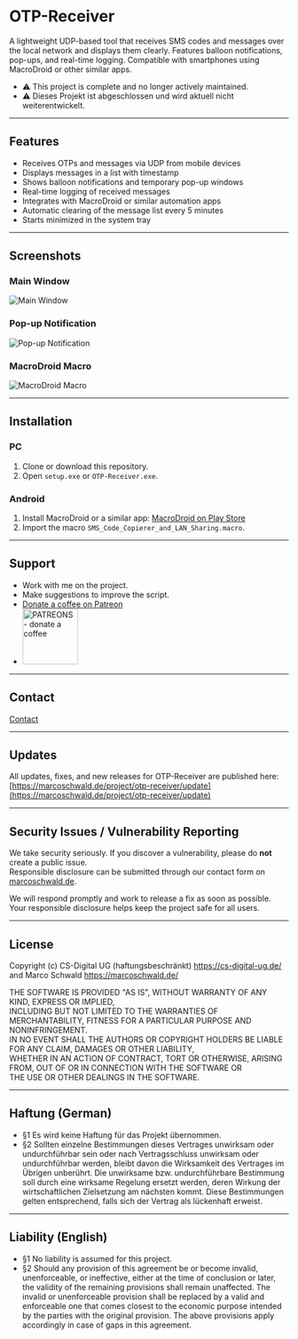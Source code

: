 # OTP-Receiver
A lightweight UDP-based tool that receives SMS codes and messages over the local network and displays them clearly. Features balloon notifications, pop-ups, and real-time logging. Compatible with smartphones using MacroDroid or other similar apps.

- ⚠️ This project is complete and no longer actively maintained.
- ⚠️ Dieses Projekt ist abgeschlossen und wird aktuell nicht weiterentwickelt.
---

## Features
- Receives OTPs and messages via UDP from mobile devices
- Displays messages in a list with timestamp
- Shows balloon notifications and temporary pop-up windows
- Real-time logging of received messages
- Integrates with MacroDroid or similar automation apps
- Automatic clearing of the message list every 5 minutes
- Starts minimized in the system tray

---

## Screenshots
### Main Window
![Main Window](images/main.jpg)

### Pop-up Notification
![Pop-up Notification](images/popup.jpg)

### MacroDroid Macro
![MacroDroid Macro](images/macro.jpg)

---

## Installation
### PC
1. Clone or download this repository.
2. Open `setup.exe` or `OTP-Receiver.exe`.

### Android
1. Install MacroDroid or a similar app: [MacroDroid on Play Store](https://play.google.com/store/apps/details?id=com.arlosoft.macrodroid&pcampaignid=web_share&aff=marcoschwald.de)
2. Import the macro `SMS_Code_Copierer_and_LAN_Sharing.macro`.

---

## Support
- Work with me on the project.
- Make suggestions to improve the script.
- [Donate a coffee on Patreon](https://www.patreon.com/join/marcoschwald)
- <a href="https://www.patreon.com/join/marcoschwald" target="_blank"><img src="images/patreon_logo.png" alt="PATREONS - donate a coffee" style="width:100px;height:100px;"></a>

---

## Contact
<a href="https://marcoschwald.de/kontakt/kontakt.php" target="_blank">Contact</a>

---

## Updates
All updates, fixes, and new releases for OTP-Receiver are published here:  
[https://marcoschwald.de/project/otp-receiver/update](https://marcoschwald.de/project/otp-receiver/update)

---

## Security Issues / Vulnerability Reporting
We take security seriously. If you discover a vulnerability, please do **not** create a public issue.  
Responsible disclosure can be submitted through our contact form on [marcoschwald.de](https://marcoschwald.de/kontakt/kontakt).

We will respond promptly and work to release a fix as soon as possible.  
Your responsible disclosure helps keep the project safe for all users.

---

## License
Copyright (c) CS-Digital UG (haftungsbeschränkt) https://cs-digital-ug.de/  
and Marco Schwald https://marcoschwald.de/ 

THE SOFTWARE IS PROVIDED "AS IS", WITHOUT WARRANTY OF ANY KIND, EXPRESS OR IMPLIED,  
INCLUDING BUT NOT LIMITED TO THE WARRANTIES OF MERCHANTABILITY, FITNESS FOR A PARTICULAR PURPOSE AND NONINFRINGEMENT.  
IN NO EVENT SHALL THE AUTHORS OR COPYRIGHT HOLDERS BE LIABLE FOR ANY CLAIM, DAMAGES OR OTHER LIABILITY,  
WHETHER IN AN ACTION OF CONTRACT, TORT OR OTHERWISE, ARISING FROM, OUT OF OR IN CONNECTION WITH THE SOFTWARE OR  
THE USE OR OTHER DEALINGS IN THE SOFTWARE.

---

## Haftung (German)
- §1 Es wird keine Haftung für das Projekt übernommen.  
- §2 Sollten einzelne Bestimmungen dieses Vertrages unwirksam oder undurchführbar sein oder nach Vertragsschluss unwirksam oder undurchführbar werden, bleibt davon die Wirksamkeit des Vertrages im Übrigen unberührt. Die unwirksame bzw. undurchführbare Bestimmung soll durch eine wirksame Regelung ersetzt werden, deren Wirkung der wirtschaftlichen Zielsetzung am nächsten kommt. Diese Bestimmungen gelten entsprechend, falls sich der Vertrag als lückenhaft erweist.

---

## Liability (English)
- §1 No liability is assumed for this project.  
- §2 Should any provision of this agreement be or become invalid, unenforceable, or ineffective, either at the time of conclusion or later, the validity of the remaining provisions shall remain unaffected. The invalid or unenforceable provision shall be replaced by a valid and enforceable one that comes closest to the economic purpose intended by the parties with the original provision. The above provisions apply accordingly in case of gaps in this agreement.
